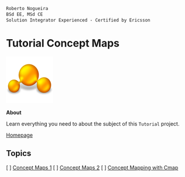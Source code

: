```
Roberto Nogueira  
BSd EE, MSd CE
Solution Integrator Experienced - Certified by Ericsson
```
# Tutorial Concept Maps

![tutorial image](images/tutorial.png)

**About**

Learn everything you need to about the subject of this `Tutorial` project.

[Homepage](https://tutorial.com)

## Topics

[ ] [Concept Maps 1](https://www.youtube.com/watch?v=o2Js_9-ek7o)
[ ] [Concept Maps 2](https://www.youtube.com/watch?v=TXU9UKajpVM)
[ ] [Concept Mapping with Cmap](https://www.youtube.com/watch?v=22YeW55POBs)

